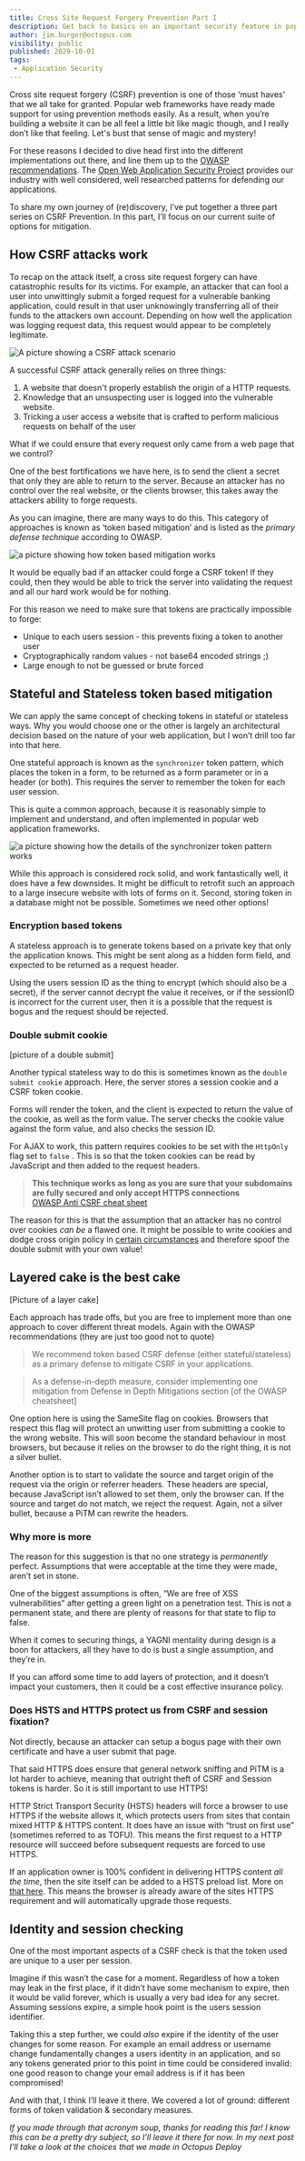 ```yaml
---
title: Cross Site Request Forgery Prevention Part I
description: Get back to basics on an important security feature in popular web frameworks
author: jim.burger@octopus.com
visibility: public
published: 2029-10-01
tags:
 - Application Security
---
```


Cross site request forgery (CSRF) prevention is one of those ‘must haves’ that we all take for granted. Popular web frameworks have ready made support for using prevention methods easily. As a result, when you’re building a website it can be all feel a little bit like magic though, and I really don’t like that feeling. Let's bust that sense of magic and mystery!

For these reasons I decided to dive head first into the different implementations out there, and line them up to the [OWASP recommendations](https://cheatsheetseries.owasp.org/cheatsheets/Cross-Site_Request_Forgery_Prevention_Cheat_Sheet.html). The [Open Web Application Security Project](https://www.owasp.org/index.php/About_The_Open_Web_Application_Security_Project)  provides our industry with well considered, well researched patterns for defending our applications.

To share my own journey of (re)discovery, I’ve put together a three part series on CSRF Prevention. In this part, I’ll focus on our current suite of options for mitigation.

## How CSRF attacks work

To recap on the attack itself, a cross site request forgery can have catastrophic results for its victims. For example, an attacker that can fool a user into unwittingly submit a forged request for a vulnerable banking application, could result in that user unknowingly transferring all of their funds to the attackers own account. Depending on how well the application was logging request data, this request would appear to be completely legitimate.  

![A picture showing a CSRF attack scenario](csrf-attack.png)

A successful CSRF attack generally relies on three things:
1. A website that doesn't properly establish the origin of a HTTP requests.
2. Knowledge that an unsuspecting user is logged into the vulnerable website. 
3. Tricking a user access a website that is crafted to perform malicious requests on behalf of the user

What if we could ensure that every request only came from a web page that we control?

One of the best fortifications we have here, is to send the client a secret that only they are able to return to the server. 
Because an attacker has no control over the real website, or the clients browser, this takes away the attackers ability to forge requests.

As you can imagine, there are many ways to do this. This category of approaches is known as ‘token based mitigation’ and is listed as the _primary defense technique_ according to OWASP.

![a picture showing how token based mitigation works](token-based-mitigation.png)

It would be equally bad if an attacker could forge a CSRF token! If they could, then they would be able to trick the server into validating the request and all our hard work would be for nothing. 

For this reason we need to make sure that tokens are practically impossible to forge:

- Unique to each users session - this prevents fixing a token to another user
- Cryptographically random values - not base64 encoded strings ;)
- Large enough to not be guessed or brute forced

## Stateful and Stateless token based mitigation

We can apply the same concept of checking tokens in stateful or stateless ways. Why you would choose one or the other is largely an architectural decision based on the nature of your web application, but I won’t drill too far into that here.

One stateful approach is known as the `synchronizer` token pattern, which places the token in a form, to be returned as a form parameter or in a header (or both). This requires the server to remember the token for each user session. 

This is quite a common approach, because it is reasonably simple to implement and understand, and often implemented in popular web application frameworks.

![a picture showing how the details of the synchronizer token pattern works](synchronizer-token-pattern.png)

While this approach is considered rock solid, and work fantastically well, it does have a few downsides. It might be difficult to retrofit such an approach to a large insecure website with lots of forms on it. Second, storing token in a database might not be possible. Sometimes we need other options!

### Encryption based tokens

A stateless approach is to generate tokens based on a private key that only the application knows. This might be sent along as a hidden form field, and expected to be returned as a request header.

Using the users session ID as the thing to encrypt (which should also be a secret), if the server cannot decrypt the value it receives, or if the sessionID is incorrect for the current user, then it is a possible that the request is bogus and the request should be rejected.

### Double submit cookie

[picture of a double submit]

Another typical stateless way to do this is sometimes known as the `double submit cookie` approach. Here, the server stores a session cookie and a CSRF token cookie. 

Forms will render the token, and the client is expected to return the value of the cookie, as well as the form value. The server checks the cookie value against the form value, and also checks the session ID.

For AJAX to work, this pattern requires cookies to be set with the `HttpOnly` flag set to `false` . This is so that the token cookies can be read by JavaScript and then added to the request headers.

> **This technique works as long as you are sure that your subdomains are fully secured and only accept HTTPS connections**  
[OWASP Anti CSRF cheat sheet](https://cheatsheetseries.owasp.org/cheatsheets/Cross-Site_Request_Forgery_Prevention_Cheat_Sheet.html)

The reason for this is that the assumption that an attacker has no control over cookies _can be_ a flawed one. It might be possible to write cookies and dodge cross origin policy in [certain circumstances](https://media.blackhat.com/eu-13/briefings/Lundeen/bh-eu-13-deputies-still-confused-lundeen-wp.pdf) and therefore spoof the double submit with your own value!

## Layered cake is the best cake

[Picture of a layer cake]

Each approach has trade offs, but you are free to implement more than one approach to cover different threat models. Again with the OWASP recommendations (they are just too good not to quote)

> We recommend token based CSRF defense (either stateful/stateless) as a primary defense to mitigate CSRF in your applications.  

> As a defense-in-depth measure, consider implementing one mitigation from Defense in Depth Mitigations section [of the OWASP cheatsheet]  

One option here is using the SameSite flag on cookies. Browsers that respect this flag will protect an unwitting user from submitting a cookie to the wrong website. This will soon become the standard behaviour in most browsers, but because it relies on the browser to do the right thing, it is not a silver bullet.

Another option is to start to validate the source and target origin of the request via the origin or referrer headers. These headers are special, because JavaScript isn’t allowed to set them, only the browser can. If the source and target do not match, we reject the request. Again, not a silver bullet, because a PiTM can rewrite the headers.

### Why more is more

The reason for this suggestion is that no one strategy is _permanently_ perfect. Assumptions that were acceptable at the time they were made, aren’t set in stone.

One of the biggest assumptions is often, “We are free of XSS vulnerabilities” after getting a green light on a penetration test. This is not a permanent state, and there are plenty of reasons for that state to flip to false.

When it comes to securing things, a YAGNI mentality during design is a boon for attackers, all they have to do is bust a single assumption, and they’re in.

If you can afford some time to add layers of protection, and it doesn’t impact your customers, then it could be a cost effective insurance policy.

### Does HSTS and HTTPS protect us from CSRF and session fixation?
Not directly, because an attacker can setup a bogus page with their own certificate and have a user submit that page.

That said HTTPS does ensure that general network sniffing and PiTM is a lot harder to achieve, meaning that outright theft of CSRF and Session tokens is harder. So it is still important to use HTTPS!

HTTP Strict Transport Security (HSTS) headers will force a browser to use HTTPS if the website allows it, which protects users from sites that contain mixed HTTP & HTTPS content. It does have an issue with “trust on first use” (sometimes referred to as TOFU). This means the first request to a HTTP resource will succeed before subsequent requests are forced to use HTTPS. 

If an application owner is 100% confident in delivering HTTPS content _all the time_, then the site itself can be added to a HSTS preload list. More on [that here](https://scotthelme.co.uk/our-journey-to-a-https-only-world/). This means the browser is already aware of the sites HTTPS requirement and will automatically upgrade those requests.

## Identity and session checking
One of the most important aspects of a CSRF check is that the token used are unique to a user per session.

Imagine if this wasn’t the case for a moment. Regardless of how a token may leak in the first place, if it didn’t have some mechanism to expire, then it would be valid forever, which is usually a very bad idea for any secret. Assuming sessions expire, a simple hook point is the users session identifier.

Taking this a step further, we could _also_ expire if the identity of the user changes for some reason. For example an email address or username change fundamentally changes a users identity in an application, and so any tokens generated prior to this point in time could be considered invalid: one good reason to change your email address is if it has been compromised!

And with that, I think I’ll leave it there. We covered a lot of ground: different forms of token validation & secondary measures. 

_If you made through that acronym soup, thanks for reading this far! I know this can be a pretty dry subject, so I’ll leave it there for now. In my next post I’ll take a look at the choices that we made in Octopus Deploy_
